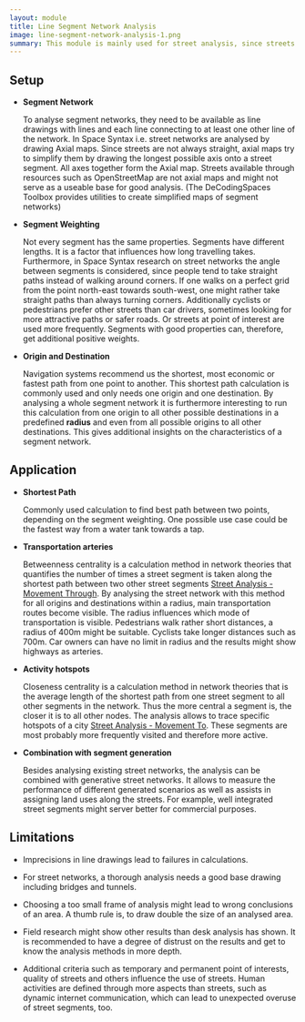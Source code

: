 ```yaml
---
layout: module
title: Line Segment Network Analysis
image: line-segment-network-analysis-1.png
summary: This module is mainly used for street analysis, since streets can be divided into line segments. They serve as the main connection between places of cities. Some emerged from natural movement patterns, others are imposed constructions such as the Manhattan grid. Similar to human relations, where some persons have more contacts than others, street segments are differently integrated in the street system. They can be analysed through network theories such as i.e. Space Syntax. The more connections a street segment has the higher the chances for more activities on it, since more people might take this path. With different analysis settings it is possible to recognise main transportation arteries, public meeting points or remote areas.
---
```


## Setup

* **Segment Network**

  To analyse segment networks, they need to be available as line drawings with lines and each line connecting to at least one other line of the network. In Space Syntax i.e. street networks are analysed by drawing Axial maps. Since streets are not always straight, axial maps try to simplify them by drawing the longest possible axis onto a street segment. All axes together form the Axial map. Streets available through resources such as OpenStreetMap are not axial maps and might not serve as a useable base for good analysis.
  (The DeCodingSpaces Toolbox provides utilities to create simplified maps of segment networks)

* **Segment Weighting**

  Not every segment has the same properties. Segments have different lengths. It is a factor that influences how long travelling takes. Furthermore, in Space Syntax research on street networks the angle between segments is considered, since people tend to take straight paths instead of walking around corners. If one walks on a perfect grid from the point north-east towards south-west, one might rather take straight paths than always turning corners.
  Additionally cyclists or pedestrians prefer other streets than car drivers, sometimes looking for more attractive paths or safer roads. Or streets at point of interest are used more frequently. Segments with good properties can, therefore, get additional positive weights.

* **Origin and Destination**

  Navigation systems recommend us the shortest, most economic or fastest path from one point to another. This shortest path calculation is commonly used and only needs one origin and one destination. By analysing a whole segment network it is furthermore interesting to run this calculation from one origin to all other possible destinations in a predefined **radius** and even from all possible origins to all other destinations. This gives additional insights on the characteristics of a segment network.

## Application

* **Shortest Path**

  Commonly used calculation to find best path between two points, depending on the segment weighting. One possible use case could be the fastest way from a water tank towards a tap.

* **Transportation arteries**

  Betweenness centrality is a calculation method in network theories that quantifies the number of times a street segment is taken along the shortest path between two other street segments [Street Analysis - Movement Through](). By analysing the street network with this method for all origins and destinations within a radius, main transportation routes become visible. The radius influences which mode of transportation is visible. Pedestrians walk rather short distances, a radius of 400m might be suitable. Cyclists take longer distances such as 700m. Car owners can have no limit in radius and the results might show highways as arteries.

* **Activity hotspots**

  Closeness centrality is a calculation method in network theories that is the average length of the shortest path from one street segment to all other segments in the network. Thus the more central a segment is, the closer it is to all other nodes. The analysis allows to trace specific hotspots of a city [Street Analysis - Movement To](). These segments are most probably more frequently visited and therefore more active.

* **Combination with segment generation**

  Besides analysing existing street networks, the analysis can be combined with generative street networks. It allows to measure the performance of different generated scenarios as well as assists in assigning land uses along the streets. For example, well integrated street segments might server better for commercial purposes.

## Limitations

* Imprecisions in line drawings lead to failures in calculations.

* For street networks, a thorough analysis needs a good base drawing including bridges and tunnels.

* Choosing a too small frame of analysis might lead to wrong conclusions of an area. A thumb rule is, to draw double the size of an analysed area.

* Field research might show other results than desk analysis has shown. It is recommended to have a degree of distrust on the results and get to know the analysis methods in more depth.

* Additional criteria such as temporary and permanent point of interests, quality of streets and others influence the use of streets. Human activities are defined through more aspects than streets, such as dynamic internet communication, which can lead to unexpected overuse of street segments, too.
